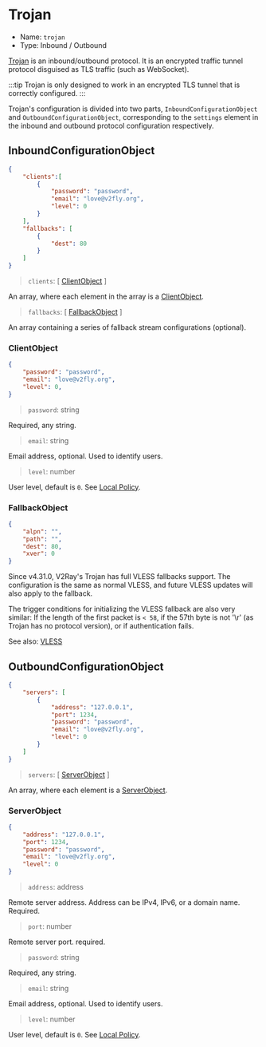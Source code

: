 # Trojan

* Name: `trojan`
* Type: Inbound / Outbound

[Trojan](https://trojan-gfw.github.io/trojan/protocol) is an inbound/outbound protocol. It is an encrypted traffic tunnel protocol disguised as TLS traffic (such as WebSocket).

:::tip
Trojan is only designed to work in an encrypted TLS tunnel that is correctly configured.
:::

Trojan's configuration is divided into two parts, `InboundConfigurationObject` and `OutboundConfigurationObject`, corresponding to the `settings` element in the inbound and outbound protocol configuration respectively.

## InboundConfigurationObject

```json
{
    "clients":[
        {
            "password": "password",
            "email": "love@v2fly.org",
            "level": 0
        }
    ],
    "fallbacks": [
        {
            "dest": 80
        }
    ]
}
```

> `clients`: \[ [ClientObject](#clientobject) \]

An array, where each element in the array is a [ClientObject](#ClientObject).

> `fallbacks`: \[ [FallbackObject](#fallbackobject) \]

An array containing a series of fallback stream configurations (optional).

### ClientObject

```json
{
    "password": "password",
    "email": "love@v2fly.org",
    "level": 0,
}
```

> `password`: string

Required, any string.

> `email`: string

Email address, optional. Used to identify users.

> `level`: number

User level, default is `0`. See [Local Policy](../policy.md).

### FallbackObject

```json
{
    "alpn": "",
    "path": "",
    "dest": 80,
    "xver": 0
}
```

Since v4.31.0, V2Ray's Trojan has full VLESS fallbacks support. The configuration is the same as normal VLESS, and future VLESS updates will also apply to the fallback.

The trigger conditions for initializing the VLESS fallback are also very similar: If the length of the first packet is `< 58`, if the 57th byte is not '\r' (as Trojan has no protocol version), or if authentication fails.

See also: [VLESS](vless.md)

## OutboundConfigurationObject

```json
{
    "servers": [
        {
            "address": "127.0.0.1",
            "port": 1234,
            "password": "password",
            "email": "love@v2fly.org",
            "level": 0
        }
    ]
}
```

> `servers`: \[ [ServerObject](#serverobject) \]

An array, where each element is a [ServerObject](#ServerObject).

### ServerObject

```json
{
    "address": "127.0.0.1",
    "port": 1234,
    "password": "password",
    "email": "love@v2fly.org",
    "level": 0
}
```

> `address`: address

Remote server address. Address can be IPv4, IPv6, or a domain name. Required.

> `port`: number

Remote server port. required.

> `password`: string

Required, any string.

> `email`: string

Email address, optional. Used to identify users.

> `level`: number

User level, default is `0`. See [Local Policy](../policy.md).
